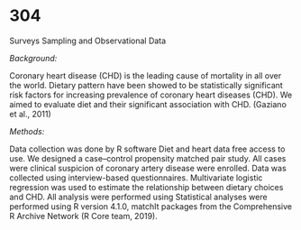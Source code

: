 # 304
Surveys Sampling and Observational Data

*Background:*

Coronary heart disease (CHD) is the leading cause of mortality in all over the world. Dietary pattern have been showed to be statistically significant risk factors for increasing prevalence of coronary heart diseases (CHD). We aimed to evaluate diet and their significant association with CHD. (Gaziano et al., 2011)

*Methods:*

Data collection was done by R software Diet and heart data free access to use. We designed a case–control propensity matched pair study. All cases were clinical suspicion of coronary artery disease were enrolled. Data was collected using interview-based questionnaires. Multivariate logistic regression was used to estimate the relationship between dietary choices and CHD. All analysis were performed using Statistical analyses were performed using R version 4.1.0, matchIt packages from the Comprehensive R Archive Network (R Core team, 2019).
